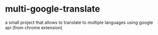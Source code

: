 # multi-google-translate

a small project that allows to translate to multiple languages using google api (from chrome extension(
